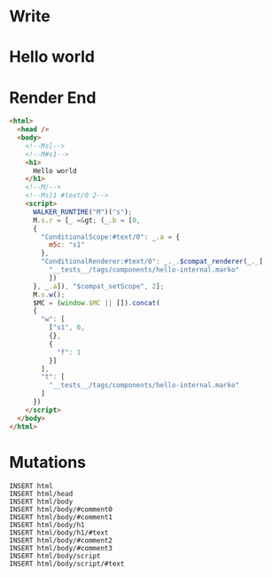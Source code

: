 # Write
  <!--Ms[--><!--M#s1--><h1>Hello world</h1><!--M/--><!--Ms]1 #text/0 2--><script>WALKER_RUNTIME("M")("s");M.s.r=[_=>(_.b=[0,{"ConditionalScope:#text/0":_.a={m5c:"s1"},"ConditionalRenderer:#text/0":_._.$compat_renderer(_._["__tests__/tags/components/hello-internal.marko"])},_.a]),"$compat_setScope",2];M.s.w();$MC=(window.$MC||[]).concat({"w":[["s1",0,{},{"f":1}]],"t":["__tests__/tags/components/hello-internal.marko"]})</script>

# Render End
```html
<html>
  <head />
  <body>
    <!--Ms[-->
    <!--M#s1-->
    <h1>
      Hello world
    </h1>
    <!--M/-->
    <!--Ms]1 #text/0 2-->
    <script>
      WALKER_RUNTIME("M")("s");
      M.s.r = [_ =&gt; (_.b = [0,
      {
        "ConditionalScope:#text/0": _.a = {
          m5c: "s1"
        },
        "ConditionalRenderer:#text/0": _._.$compat_renderer(_._[
          "__tests__/tags/components/hello-internal.marko"
          ])
      }, _.a]), "$compat_setScope", 2];
      M.s.w();
      $MC = (window.$MC || []).concat(
      {
        "w": [
          ["s1", 0,
          {},
          {
            "f": 1
          }]
        ],
        "t": [
          "__tests__/tags/components/hello-internal.marko"
        ]
      })
    </script>
  </body>
</html>
```

# Mutations
```
INSERT html
INSERT html/head
INSERT html/body
INSERT html/body/#comment0
INSERT html/body/#comment1
INSERT html/body/h1
INSERT html/body/h1/#text
INSERT html/body/#comment2
INSERT html/body/#comment3
INSERT html/body/script
INSERT html/body/script/#text
```